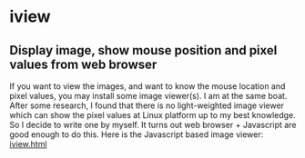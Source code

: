 # iview

## Display image, show mouse position and pixel values from web browser

If you want to view the images, and want to know the mouse location and pixel values, you may install some image viewer(s). I am at the same boat. After some research, I found that there is no light-weighted image viewer which can show the pixel values at Linux platform up to my best knowledge. So I decide to write one by myself. It turns out web browser + Javascript are good enough to do this. Here is the Javascript based image viewer: [iview.html](https://yangcha.github.io/iview/iview.html)

